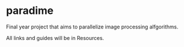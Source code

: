 # paradime

Final year project that aims to parallelize image processing alfgorithms.

All links and guides will be in Resources.
